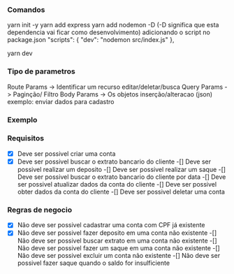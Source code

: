 ### Comandos
yarn init -y
yarn add express
yarn add nodemon -D (-D significa que esta dependencia vai ficar como desenvolvimento)
adicionando o script no package.json
"scripts": {
  "dev": "nodemon src/index.js"
},

yarn dev

### Tipo de parametros

Route Params -> Identificar um recurso editar/deletar/busca
Query Params -> Paginção/ Filtro
Body Params -> Os objetos inserção/alteracao (json) exemplo: enviar dados para cadastro

### Exemplo
### Requisitos

-[x] Deve ser possivel criar uma conta
-[x] Deve ser possivel buscar o extrato bancario do cliente
-[] Deve ser possivel realizar um deposito
-[] Deve ser possivel realizar um saque
-[] Deve ser possivel buscar o extrato bancario do cliente por data
-[] Deve ser possivel atualizar dados da conta do cliente
-[] Deve ser possivel obter dados da conta do cliente
-[] Deve ser possivel deletar uma conta

### Regras de negocio

-[x] Não deve ser possivel cadastrar uma conta com CPF já existente
-[x] Não deve ser possivel fazer deposito em uma conta não existente
-[] Não deve ser possivel buscar extrato em uma conta não existente
-[] Não deve ser possivel fazer um saque em uma conta não existente
-[] Não deve ser possivel excluir um conta não existente
-[] Não deve ser possivel fazer saque quando o saldo for insulficiente